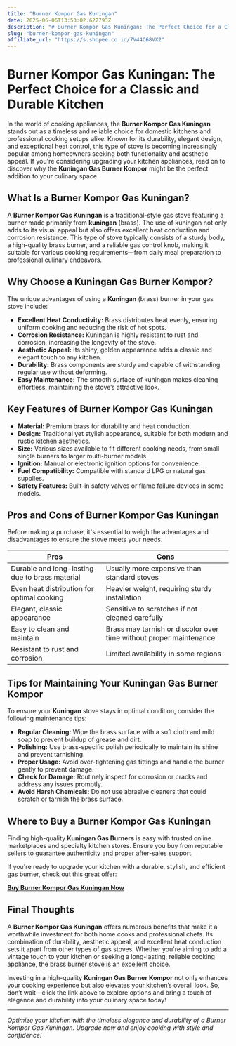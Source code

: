 ```yaml
---
title: "Burner Kompor Gas Kuningan"
date: 2025-06-06T13:53:02.622793Z
description: "# Burner Kompor Gas Kuningan: The Perfect Choice for a Classic and Durable Kitchen..."
slug: "burner-kompor-gas-kuningan"
affiliate_url: "https://s.shopee.co.id/7V44C68VX2"
---
```

# Burner Kompor Gas Kuningan: The Perfect Choice for a Classic and Durable Kitchen

In the world of cooking appliances, the **Burner Kompor Gas Kuningan** stands out as a timeless and reliable choice for domestic kitchens and professional cooking setups alike. Known for its durability, elegant design, and exceptional heat control, this type of stove is becoming increasingly popular among homeowners seeking both functionality and aesthetic appeal. If you're considering upgrading your kitchen appliances, read on to discover why the **Kuningan Gas Burner Kompor** might be the perfect addition to your culinary space.

## What Is a Burner Kompor Gas Kuningan?

A **Burner Kompor Gas Kuningan** is a traditional-style gas stove featuring a burner made primarily from **kuningan** (brass). The use of kuningan not only adds to its visual appeal but also offers excellent heat conduction and corrosion resistance. This type of stove typically consists of a sturdy body, a high-quality brass burner, and a reliable gas control knob, making it suitable for various cooking requirements—from daily meal preparation to professional culinary endeavors.

## Why Choose a Kuningan Gas Burner Kompor?

The unique advantages of using a **Kuningan** (brass) burner in your gas stove include:

- **Excellent Heat Conductivity:** Brass distributes heat evenly, ensuring uniform cooking and reducing the risk of hot spots.
- **Corrosion Resistance:** Kuningan is highly resistant to rust and corrosion, increasing the longevity of the stove.
- **Aesthetic Appeal:** Its shiny, golden appearance adds a classic and elegant touch to any kitchen.
- **Durability:** Brass components are sturdy and capable of withstanding regular use without deforming.
- **Easy Maintenance:** The smooth surface of kuningan makes cleaning effortless, maintaining the stove’s attractive look.

## Key Features of Burner Kompor Gas Kuningan

- **Material:** Premium brass for durability and heat conduction.
- **Design:** Traditional yet stylish appearance, suitable for both modern and rustic kitchen aesthetics.
- **Size:** Various sizes available to fit different cooking needs, from small single burners to larger multi-burner models.
- **Ignition:** Manual or electronic ignition options for convenience.
- **Fuel Compatibility:** Compatible with standard LPG or natural gas supplies.
- **Safety Features:** Built-in safety valves or flame failure devices in some models.

## Pros and Cons of Burner Kompor Gas Kuningan

Before making a purchase, it's essential to weigh the advantages and disadvantages to ensure the stove meets your needs.

| Pros                                              | Cons                                         |
|---------------------------------------------------|----------------------------------------------|
| Durable and long-lasting due to brass material  | Usually more expensive than standard stoves |
| Even heat distribution for optimal cooking      | Heavier weight, requiring sturdy installation |
| Elegant, classic appearance                      | Sensitive to scratches if not cleaned carefully |
| Easy to clean and maintain                       | Brass may tarnish or discolor over time without proper maintenance |
| Resistant to rust and corrosion                  | Limited availability in some regions       |

## Tips for Maintaining Your Kuningan Gas Burner Kompor

To ensure your **Kuningan** stove stays in optimal condition, consider the following maintenance tips:

- **Regular Cleaning:** Wipe the brass surface with a soft cloth and mild soap to prevent buildup of grease and dirt.
- **Polishing:** Use brass-specific polish periodically to maintain its shine and prevent tarnishing.
- **Proper Usage:** Avoid over-tightening gas fittings and handle the burner gently to prevent damage.
- **Check for Damage:** Routinely inspect for corrosion or cracks and address any issues promptly.
- **Avoid Harsh Chemicals:** Do not use abrasive cleaners that could scratch or tarnish the brass surface.

## Where to Buy a Burner Kompor Gas Kuningan

Finding high-quality **Kuningan Gas Burners** is easy with trusted online marketplaces and specialty kitchen stores. Ensure you buy from reputable sellers to guarantee authenticity and proper after-sales support.

If you're ready to upgrade your kitchen with a durable, stylish, and efficient gas burner, check out this great offer:

[**Buy Burner Kompor Gas Kuningan Now**](https://s.shopee.co.id/7V44C68VX2)

## Final Thoughts

A **Burner Kompor Gas Kuningan** offers numerous benefits that make it a worthwhile investment for both home cooks and professional chefs. Its combination of durability, aesthetic appeal, and excellent heat conduction sets it apart from other types of gas stoves. Whether you're aiming to add a vintage touch to your kitchen or seeking a long-lasting, reliable cooking appliance, the brass burner stove is an excellent choice.

Investing in a high-quality **Kuningan Gas Burner Kompor** not only enhances your cooking experience but also elevates your kitchen’s overall look. So, don’t wait—click the link above to explore options and bring a touch of elegance and durability into your culinary space today!

---

*Optimize your kitchen with the timeless elegance and durability of a Burner Kompor Gas Kuningan. Upgrade now and enjoy cooking with style and confidence!*